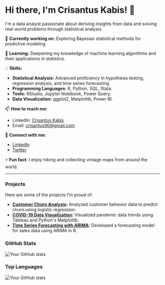 # Hi there, I'm Crisantus Kabis! 👋

I'm a data analyst passionate about deriving insights from data and solving real-world problems through statistical analysis.

🔭 **Currently working on:** Exploring Bayesian statistical methods for predictive modeling.

🌱 **Learning:** Deepening my knowledge of machine learning algorithms and their applications in statistics.

💡 **Skills:** 

- **Statistical Analysis:** Advanced proficiency in hypothesis testing, regression analysis, and time series forecasting.
- **Programming Languages:** R, Python, SQL, Stata.
- **Tools:** RStudio, Jupyter Notebook, Power Query.
- **Data Visualization:** ggplot2, Matplotlib, Power BI.

📫 **How to reach me:** 
- LinkedIn: [Crisantus Kabis](https://www.linkedin.com/in/cris-santos-265347245?utm_source=share&utm_campaign=share_via&utm_content=profile&utm_medium=android_app)
- Email: crisantus90@gmail.com

🔗 **Connect with me:**
- [LinkedIn](https://www.linkedin.com/in/cris-santos-265347245?utm_source=share&utm_campaign=share_via&utm_content=profile&utm_medium=android_app)
- [Twitter](https://x.com/SantozCris?t=aeQHxk3FvsKxicXuItElJg&s=09)

⚡ **Fun fact:** I enjoy hiking and collecting vintage maps from around the world.

---

### Projects

Here are some of the projects I'm proud of:

- **[Customer Churn Analysis](link-to-project):** Analyzed customer behavior data to predict churn using logistic regression.
- **[COVID-19 Data Visualization](link-to-project):** Visualized pandemic data trends using Tableau and Python's Matplotlib.
- **[Time Series Forecasting with ARIMA](link-to-project):** Developed a forecasting model for sales data using ARIMA in R.

### GitHub Stats

![Your GitHub stats](https://github-readme-stats.vercel.app/api?username=your-username&show_icons=true)

### Top Languages
![Your GitHub stats](https://github-readme-stats.vercel.app/api/top-langs?username=datamugger&show_icons=true&locale=en&layout=compact)
